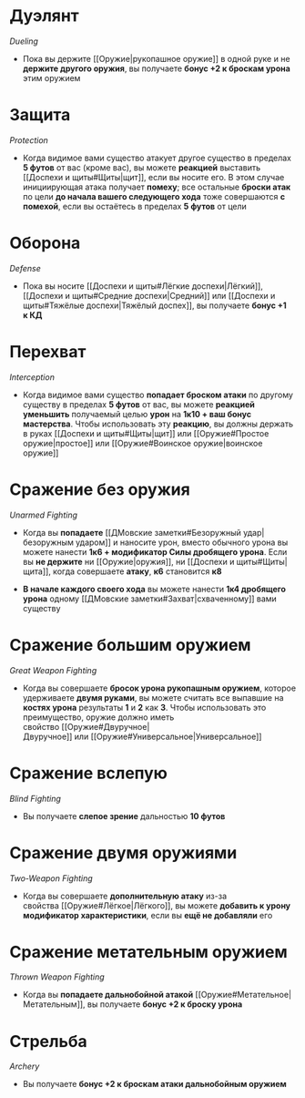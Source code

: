 # Дуэлянт

*Dueling*

- Пока вы держите [[Оружие|рукопашное оружие]] в одной руке и не **держите другого оружия**, вы получаете **бонус +2 к броскам урона** этим оружием

# Защита

*Protection*

- Когда видимое вами существо атакует другое существо в пределах **5 футов** от вас (кроме вас), вы можете **реакцией** выставить [[Доспехи и щиты#Щиты|щит]], если вы носите его. В этом случае инициирующая атака получает **помеху**; все остальные **броски атак** по цели **до начала вашего следующего хода** тоже совершаются **с помехой**, если вы остаётесь в пределах **5 футов** от цели

# Оборона

*Defense*

- Пока вы носите [[Доспехи и щиты#Лёгкие доспехи|Лёгкий]], [[Доспехи и щиты#Средние доспехи|Средний]] или [[Доспехи и щиты#Тяжёлые доспехи|Тяжёлый доспех]], вы получаете **бонус +1 к КД**

# Перехват

*Interception*

- Когда видимое вами существо **попадает броском атаки** по другому существу в пределах **5 футов** от вас, вы можете **реакцией уменьшить** получаемый целью **урон** на **1к10 + ваш бонус мастерства**. Чтобы использовать эту **реакцию**, вы должны держать в руках [[Доспехи и щиты#Щиты|щит]] или [[Оружие#Простое оружие|простое]] или [[Оружие#Воинское оружие|воинское оружие]]

# Сражение без оружия

*Unarmed Fighting*

- Когда вы **попадаете** [[ДМовские заметки#Безоружный удар|безоружным ударом]] и наносите урон, вместо обычного урона вы можете нанести **1к6 + модификатор Силы дробящего урона**. Если вы **не держите** ни [[Оружие|оружия]], ни [[Доспехи и щиты#Щиты|щита]], когда совершаете **атаку**, **к6** становится **к8**

- **В начале каждого своего хода** вы можете нанести **1к4 дробящего урона** одному [[ДМовские заметки#Захват|схваченному]] вами существу

# Сражение большим оружием

*Great Weapon Fighting*

- Когда вы совершаете **бросок урона рукопашным оружием**, которое удерживаете **двумя руками**, вы можете считать все выпавшие на **костях урона** результаты **1** и **2** как **3**. Чтобы использовать это преимущество, оружие должно иметь свойство [[Оружие#Двуручное|Двуручное]] или [[Оружие#Универсальное|Универсальное]]

# Сражение вслепую

*Blind Fighting*

- Вы получаете **слепое зрение** дальностью **10 футов**

# Сражение двумя оружиями

*Two-Weapon Fighting*

- Когда вы совершаете **дополнительную атаку** из-за свойства [[Оружие#Лёгкое|Лёгкого]], вы можете **добавить к урону модификатор характеристики**, если вы **ещё не добавляли** его

# Сражение метательным оружием

*Thrown Weapon Fighting*

- Когда вы **попадаете дальнобойной атакой** [[Оружие#Метательное|Метательным]], вы получаете **бонус +2 к броску урона**

# Стрельба

*Archery*

- Вы получаете **бонус +2 к броскам атаки дальнобойным оружием**
